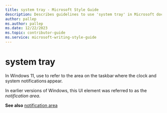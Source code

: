 ```yaml
---
title: system tray - Microsoft Style Guide
description: Describes guidelines to use 'system tray' in Microsoft documents, and provides a link to a related term.
author: pallep
ms.author: pallep
ms.date: 12/22/2023
ms.topic: contributor-guide
ms.service: microsoft-writing-style-guide
---
```


# system tray

In Windows 11, use to refer to the area on the taskbar where the clock and system notifications appear. 

In earlier versions of Windows, this UI element was referred to as the *notification area*.

**See also** [notification area](~/a-z-word-list-term-collections/n/notification-area.md)
